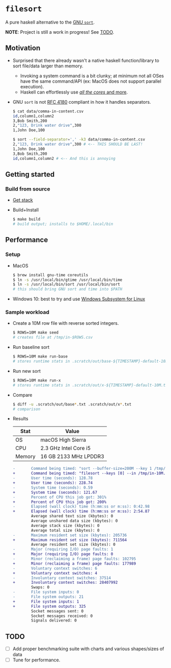# `filesort`

A pure haskell alternative to the [GNU `sort`](http://man7.org/linux/man-pages/man1/sort.1.html).

**NOTE**: Project is still a work in progress! See [TODO](#TODO).

## Motivation

- Surprised that there already wasn't a native haskell function/library to sort file/data larger than memory.
  - Invoking a system command is a bit clunky; at minimum not all OSes have the same command/API (ex: MacOS does not support parallel execution).
  - Haskell can effortlessly use [_all the cores_ and more](https://simonmar.github.io/posts/2016-12-08-Haskell-in-the-datacentre.html).

- GNU `sort` is not [RFC 4180](https://tools.ietf.org/html/rfc4180) compliant in how it handles separators.

  ```bash
  $ cat data/comma-in-content.csv
  id,column1,column2
  3,Bob Smith,200
  2,"123, Drink water drive",300
  1,John Doe,100

  $ sort --field-separator=',' -k3 data/comma-in-content.csv
  2,"123, Drink water drive",300 # <-- THIS SHOULD BE LAST!
  1,John Doe,100
  3,Bob Smith,200
  id,column1,column2 # <-- And this is annoying
  ```

## Getting started

### Build from source

- [Get stack](https://docs.haskellstack.org/en/stable/install_and_upgrade/)

- Build+Install

  ```bash
  $ make build
  # build output; installs to $HOME/.local/bin
  ```

## Performance

### Setup

- MacOS

  ```bash
  $ brew install gnu-time coreutils
  $ ln -s /usr/local/bin/gtime /usr/local/bin/time
  $ ln -s /usr/local/bin/sort /usr/local/bin/sort
  # this should bring GNU sort and time into $PATH
  ```

- Windows 10: best to try and use [Windows Subsystem for Linux](https://docs.microsoft.com/en-us/windows/wsl/install-win10)

### Sample workload

- Create a 10M row file with reverse sorted integers.

  ```bash
  $ ROWS=10M make seed
  # creates file at /tmp/in-$ROWS.csv
  ```

- Run baseline sort

  ```bash
  $ ROWS=10M make run-base
  # stores runtime stats in .scratch/out/base-${TIMESTAMP}-default-10M.txt
  ```

- Run new sort

  ```bash
  $ ROWS=10M make run-x
  # stores runtime stats in .scratch/out/x-${TIMESTAMP}-default-10M.txt
  ```

- Compare

  ```bash
  $ diff -u .scratch/out/base*.txt .scratch/out/x*.txt
  # comparison
  ```

- Results

  Stat|Value
  ---|---
  OS|macOS High Sierra
  CPU|2.3 GHz Intel Core i5
  Memory|16 GB 2133 MHz LPDDR3

  ```diff
  -       Command being timed: "sort --buffer-size=200M --key 1 /tmp/in.csv --output /tmp/out-base.csv"
  +       Command being timed: "filesort --keys [0] --in /tmp/in-10M.csv --output /tmp/out-x-10M.csv +RTS -s"
  -       User time (seconds): 128.78
  +       User time (seconds): 228.74
  -       System time (seconds): 0.59
  +       System time (seconds): 121.67
  -       Percent of CPU this job got: 301%
  +       Percent of CPU this job got: 200%
  -       Elapsed (wall clock) time (h:mm:ss or m:ss): 0:42.98
  +       Elapsed (wall clock) time (h:mm:ss or m:ss): 2:54.87
          Average shared text size (kbytes): 0
          Average unshared data size (kbytes): 0
          Average stack size (kbytes): 0
          Average total size (kbytes): 0
  -       Maximum resident set size (kbytes): 205736
  +       Maximum resident set size (kbytes): 711564
          Average resident set size (kbytes): 0
  -       Major (requiring I/O) page faults: 1
  +       Major (requiring I/O) page faults: 0
  -       Minor (reclaiming a frame) page faults: 102795
  +       Minor (reclaiming a frame) page faults: 177989
  -       Voluntary context switches: 6
  +       Voluntary context switches: 4
  -       Involuntary context switches: 37514
  +       Involuntary context switches: 28407992
          Swaps: 0
  -       File system inputs: 0
  -       File system outputs: 21
  +       File system inputs: 1
  +       File system outputs: 325
          Socket messages sent: 0
          Socket messages received: 0
          Signals delivered: 0
  ```

## TODO

- [ ] Add proper benchmarking suite with charts and various shapes/sizes of data
- [ ] Tune for performance.
